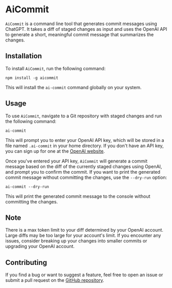 # AiCommit

`AiCommit` is a command line tool that generates commit messages using ChatGPT. It takes a diff of staged changes as input and uses the OpenAI API to generate a short, meaningful commit message that summarizes the changes.

## Installation

To install `AiCommit`, run the following command:

```
npm install -g aicommit
```

This will install the `ai-commit` command globally on your system.

## Usage

To use `AiCommit`, navigate to a Git repository with staged changes and run the following command:

```
ai-commit
```

This will prompt you to enter your OpenAI API key, which will be stored in a file named `.ai-commit` in your home directory. If you don't have an API key, you can sign up for one at the [OpenAI website](https://openai.com/).

Once you've entered your API key, `AiCommit` will generate a commit message based on the diff of the currently staged changes using OpenAI, and prompt you to confirm the commit. If you want to print the generated commit message without committing the changes, use the `--dry-run` option:

```
ai-commit --dry-run
```

This will print the generated commit message to the console without committing the changes.

## Note
There is a max token limit to your diff determined by your OpenAI account. Large diffs may be too large for your account's limit. If you encounter any issues, consider breaking up your changes into smaller commits or upgrading your OpenAI account.

## Contributing

If you find a bug or want to suggest a feature, feel free to open an issue or submit a pull request on the [GitHub repository](https://github.com/Tharon-C/AiCommit).